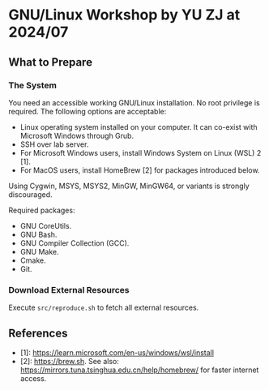 # GNU/Linux Workshop by YU ZJ at 2024/07

## What to Prepare

### The System

You need an accessible working GNU/Linux installation. No root privilege is required. The following options are acceptable:

- Linux operating system installed on your computer. It can co-exist with Microsoft Windows through Grub.
- SSH over lab server.
- For Microsoft Windows users, install Windows System on Linux (WSL) 2 \[1\].
- For MacOS users, install HomeBrew \[2\] for packages introduced below.

Using Cygwin, MSYS, MSYS2, MinGW, MinGW64, or variants is strongly discouraged.

Required packages:

- GNU CoreUtils.
- GNU Bash.
- GNU Compiler Collection (GCC).
- GNU Make.
- Cmake.
- Git.

### Download External Resources

Execute `src/reproduce.sh` to fetch all external resources.

## References

- \[1\]: <https://learn.microsoft.com/en-us/windows/wsl/install>
- \[2\]: <https://brew.sh>. See also: <https://mirrors.tuna.tsinghua.edu.cn/help/homebrew/> for faster internet access.

